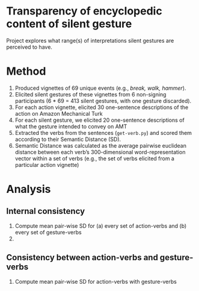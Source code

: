 # Transparency of encyclopedic content of silent gesture

Project explores what range(s) of interpretations silent gestures are perceived to have. 

# Method

1. Produced vignettes of 69 unique events (e.g., *break, walk, hammer*).
2. Elicited silent gestures of these vignettes from 6 non-signing participants (6 * 69 = 413 silent gestures, with one gesture discarded). 
3. For each action vignette, elicited 30 one-sentence descriptions of the action on Amazon Mechanical Turk
4. For each silent gesture, we elicited 20 one-sentence descriptions of what the gesture intended to convey on AMT 
5. Extracted the verbs from the sentences (`get-verb.py`) and scored them according to their Semantic Distance (SD). 
6. Semantic Distance was calculated as the average pairwise euclidean distance between each verb’s 300-dimensional word-representation vector within a set of verbs (e.g., the set of verbs elicited from a particular action vignette)

# Analysis

## Internal consistency 

1. Compute mean pair-wise SD for (a) every set of action-verbs and (b) every set of gesture-verbs
2. 

## Consistency between action-verbs and gesture-verbs

1. Compute mean pair-wise SD for action-verbs with gesture-verbs
